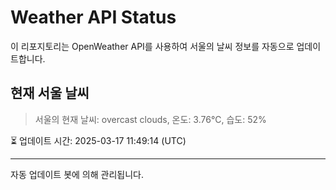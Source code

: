 
# Weather API Status

이 리포지토리는 OpenWeather API를 사용하여 서울의 날씨 정보를 자동으로 업데이트합니다.

## 현재 서울 날씨
> 서울의 현재 날씨: overcast clouds, 온도: 3.76°C, 습도: 52%

⏳ 업데이트 시간: 2025-03-17 11:49:14 (UTC)

---
자동 업데이트 봇에 의해 관리됩니다.
